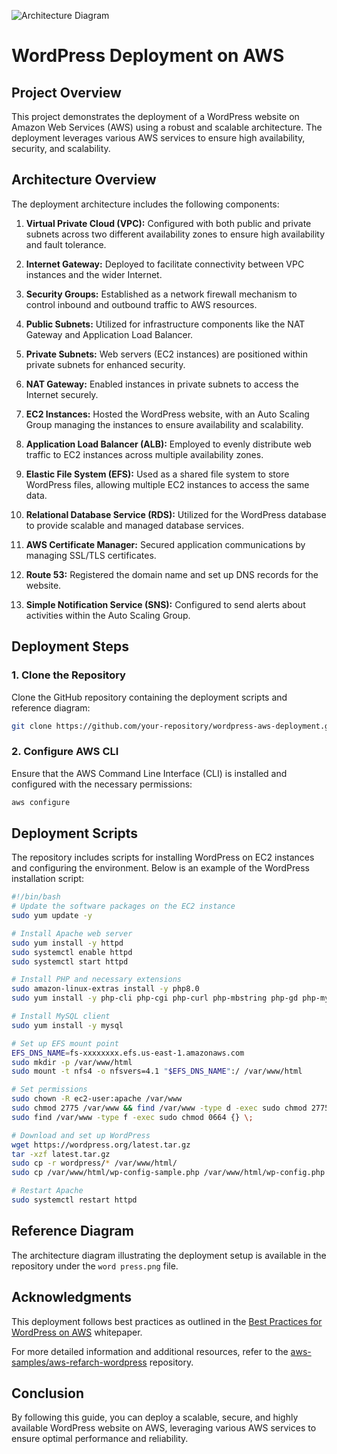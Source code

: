![Architecture Diagram](architecture-diagram.png)


# WordPress Deployment on AWS

## Project Overview
This project demonstrates the deployment of a WordPress website on Amazon Web Services (AWS) using a robust and scalable architecture. The deployment leverages various AWS services to ensure high availability, security, and scalability.

## Architecture Overview

The deployment architecture includes the following components:

1. **Virtual Private Cloud (VPC):** Configured with both public and private subnets across two different availability zones to ensure high availability and fault tolerance.

2. **Internet Gateway:** Deployed to facilitate connectivity between VPC instances and the wider Internet.

3. **Security Groups:** Established as a network firewall mechanism to control inbound and outbound traffic to AWS resources.

4. **Public Subnets:** Utilized for infrastructure components like the NAT Gateway and Application Load Balancer.

5. **Private Subnets:** Web servers (EC2 instances) are positioned within private subnets for enhanced security.

6. **NAT Gateway:** Enabled instances in private subnets to access the Internet securely.

7. **EC2 Instances:** Hosted the WordPress website, with an Auto Scaling Group managing the instances to ensure availability and scalability.

8. **Application Load Balancer (ALB):** Employed to evenly distribute web traffic to EC2 instances across multiple availability zones.

9. **Elastic File System (EFS):** Used as a shared file system to store WordPress files, allowing multiple EC2 instances to access the same data.

10. **Relational Database Service (RDS):** Utilized for the WordPress database to provide scalable and managed database services.

11. **AWS Certificate Manager:** Secured application communications by managing SSL/TLS certificates.

12. **Route 53:** Registered the domain name and set up DNS records for the website.

13. **Simple Notification Service (SNS):** Configured to send alerts about activities within the Auto Scaling Group.

## Deployment Steps

### 1. Clone the Repository

Clone the GitHub repository containing the deployment scripts and reference diagram:

```bash
git clone https://github.com/your-repository/wordpress-aws-deployment.git
```

### 2. Configure AWS CLI

Ensure that the AWS Command Line Interface (CLI) is installed and configured with the necessary permissions:

```bash
aws configure
```

## Deployment Scripts

The repository includes scripts for installing WordPress on EC2 instances and configuring the environment. Below is an example of the WordPress installation script:

```bash
#!/bin/bash
# Update the software packages on the EC2 instance
sudo yum update -y

# Install Apache web server
sudo yum install -y httpd
sudo systemctl enable httpd
sudo systemctl start httpd

# Install PHP and necessary extensions
sudo amazon-linux-extras install -y php8.0
sudo yum install -y php-cli php-cgi php-curl php-mbstring php-gd php-mysqlnd php-gettext php-json php-xml php-fpm php-intl php-zip php-bcmath php-ctype php-fileinfo php-openssl php-pdo php-tokenizer

# Install MySQL client
sudo yum install -y mysql

# Set up EFS mount point
EFS_DNS_NAME=fs-xxxxxxxx.efs.us-east-1.amazonaws.com
sudo mkdir -p /var/www/html
sudo mount -t nfs4 -o nfsvers=4.1 "$EFS_DNS_NAME":/ /var/www/html

# Set permissions
sudo chown -R ec2-user:apache /var/www
sudo chmod 2775 /var/www && find /var/www -type d -exec sudo chmod 2775 {} \;
sudo find /var/www -type f -exec sudo chmod 0664 {} \;

# Download and set up WordPress
wget https://wordpress.org/latest.tar.gz
tar -xzf latest.tar.gz
sudo cp -r wordpress/* /var/www/html/
sudo cp /var/www/html/wp-config-sample.php /var/www/html/wp-config.php

# Restart Apache
sudo systemctl restart httpd
```

## Reference Diagram

The architecture diagram illustrating the deployment setup is available in the repository under the `word press.png` file.



## Acknowledgments

This deployment follows best practices as outlined in the [Best Practices for WordPress on AWS](https://docs.aws.amazon.com/whitepapers/latest/best-practices-wordpress/reference-architecture.html) whitepaper.

For more detailed information and additional resources, refer to the [aws-samples/aws-refarch-wordpress](https://github.com/aws-samples/aws-refarch-wordpress) repository.

## Conclusion

By following this guide, you can deploy a scalable, secure, and highly available WordPress website on AWS, leveraging various AWS services to ensure optimal performance and reliability.



 
